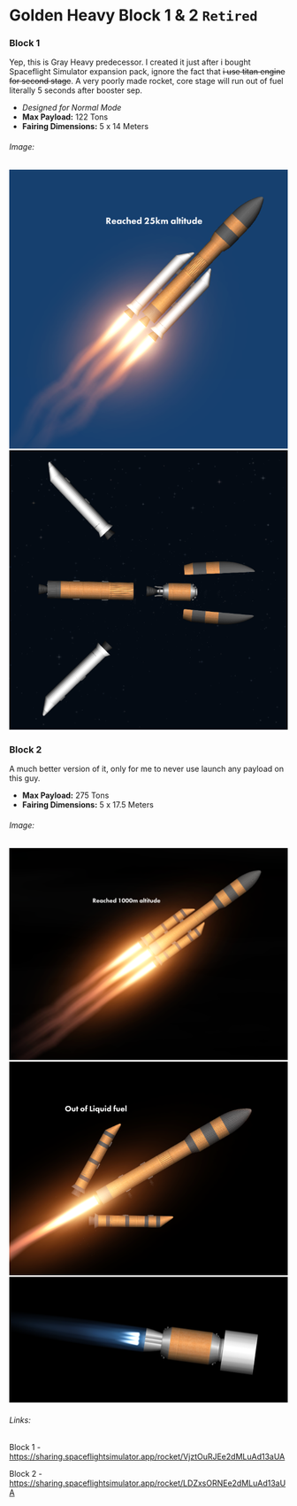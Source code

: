 # Golden Heavy Block 1 & 2 `Retired`

### Block 1
Yep, this is Gray Heavy predecessor. I created it just after i bought Spaceflight Simulator expansion pack, ignore the fact that ~~i use titan engine for second stage~~. A very poorly made rocket, core stage will run out of fuel literally 5 seconds after booster sep.

- *Designed for Normal Mode*
- **Max Payload:** 122 Tons
- **Fairing Dimensions:** 5 x 14 Meters

###### Image:

![B1 Ascent](../../assets/Screenshot_20241201_145229.png)
![Stage preview](../../assets/Screenshot_20241201_145511.png)

### Block 2
A much better version of it, only for me to never use launch any payload on this guy.

- **Max Payload:** 275 Tons
- **Fairing Dimensions:** 5 x 17.5 Meters

###### Image:

![B2 Ascent](../../assets/Screenshot_20241201_152524.png)
![Booster Sep](../../assets/Screenshot_20241201_152749.png)
![Upper Stage orbit insertion](../../assets/Screenshot_20241201_152927.png)

###### Links:
Block 1 - https://sharing.spaceflightsimulator.app/rocket/VjztOuRJEe2dMLuAd13aUA

Block 2 - https://sharing.spaceflightsimulator.app/rocket/LDZxsORNEe2dMLuAd13aUA
